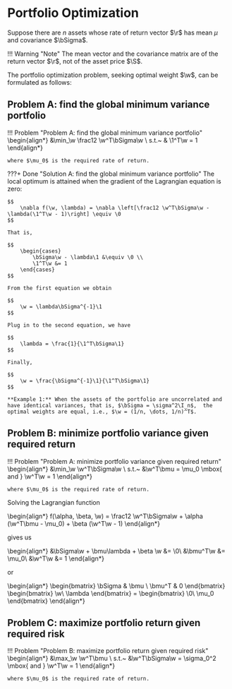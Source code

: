 # Portfolio Optimization
Suppose there are $n$ assets whose rate of return vector $\r$ has mean $\mu$ and covariance $\bSigma$.

!!! Warning "Note"
    The mean vector and the covariance matrix are of the return vector $\r$, not of the asset price $\S$.
    
The portfolio optimization problem, seeking optimal weight $\w$, can be formulated as follows:

## Problem A: find the global minimum variance portfolio
!!! Problem "Problem A: find the global minimum variance portfolio"
    \begin{align*}
    &\min_\w \frac12 \w^T\bSigma\w \\
    s.t.~ & \1^T\w = 1
    \end{align*}

    where $\mu_0$ is the required rate of return. 

???+ Done "Solution A: find the global minimum variance portfolio"
    The local optimum is attained when the gradient of the Lagrangian equation is zero:

    $$
        \nabla f(\w, \lambda) = \nabla \left[\frac12 \w^T\bSigma\w - \lambda(\1^T\w - 1)\right] \equiv \0
    $$

    That is,

    $$
        \begin{cases}
            \bSigma\w - \lambda\1 &\equiv \0 \\
            \1^T\w &= 1
        \end{cases}
    $$

    From the first equation we obtain

    $$
        \w = \lambda\bSigma^{-1}\1
    $$

    Plug in to the second equation, we have

    $$
        \lambda = \frac{1}{\1^T\bSigma\1}
    $$

    Finally,

    $$
        \w = \frac{\bSigma^{-1}\1}{\1^T\bSigma\1}
    $$

    **Example 1:** When the assets of the portfolio are uncorrelated and have identical variances, that is, $\bSigma = \sigma^2\I_n$,  the optimal weights are equal, i.e., $\w = (1/n, \dots, 1/n)^T$.

    
## Problem B: minimize portfolio variance given required return
!!! Problem "Problem A: minimize portfolio variance given required return"
    \begin{align*}
    &\min_\w \w^T\bSigma\w \\
    s.t.~ &\w^T\bmu = \mu_0 \mbox{ and } \w^T\w = 1
    \end{align*}

    where $\mu_0$ is the required rate of return. 

Solving the Lagrangian function

\begin{align*}
    f(\alpha, \beta, \w) = \frac12 \w^T\bSigma\w + \alpha (\w^T\bmu - \mu_0) + \beta (\w^T\w - 1)
\end{align*}

gives us

\begin{align*}
    &\bSigma\w + \bmu\lambda + \beta \w &= \0\\
    &\bmu^T\w &= \mu_0\\
    &\w^T\w &= 1
\end{align*}

or

\begin{align*}
    \begin{bmatrix}
    \bSigma & \bmu \\
    \bmu^T & 0
    \end{bmatrix}
    \begin{bmatrix}
    \w\\
    \lambda
    \end{bmatrix}
    =
    \begin{bmatrix}
    \0\\
    \mu_0
    \end{bmatrix}
\end{align*}

## Problem C: maximize portfolio return given required risk
!!! Problem "Problem B: maximize portfolio return given required risk"
    \begin{align*}
    &\max_\w \w^T\bmu \\
    s.t.~ &\w^T\bSigma\w = \sigma_0^2 \mbox{ and } \w^T\w = 1
    \end{align*}

    where $\mu_0$ is the required rate of return. 

